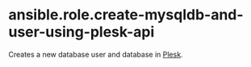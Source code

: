 # ansible.role.create-mysqldb-and-user-using-plesk-api
Creates a new database user and database in [Plesk](https://docs.plesk.com/en-US/onyx/api-rpc/reference/managing-databases/creating-database-users.34472/).
